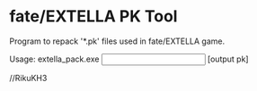 fate/EXTELLA PK Tool
====================
Program to repack '*.pk' files used in fate/EXTELLA game.

Usage:
  extella_pack.exe <input folder> [output pk]

//RikuKH3
